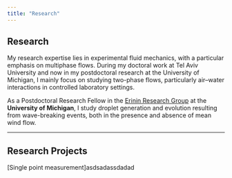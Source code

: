 ```yaml
---
title: "Research"
---
```


## Research

My research expertise lies in experimental fluid mechanics, with a particular emphasis on multiphase flows. During my doctoral work at Tel Aviv University and now in my postdoctoral research at the University of Michigan, I mainly focus on studying two-phase flows, particularly air–water interactions in controlled laboratory settings.

As a Postdoctoral Research Fellow in the [Erinin Research Group](https://erinin.engin.umich.edu/) at the **University of Michigan**, I study droplet generation and evolution resulting from wave-breaking events, both in the presence and absence of mean wind flow.

---

## Research Projects 


[Single point measurement]asdsadassdadad
